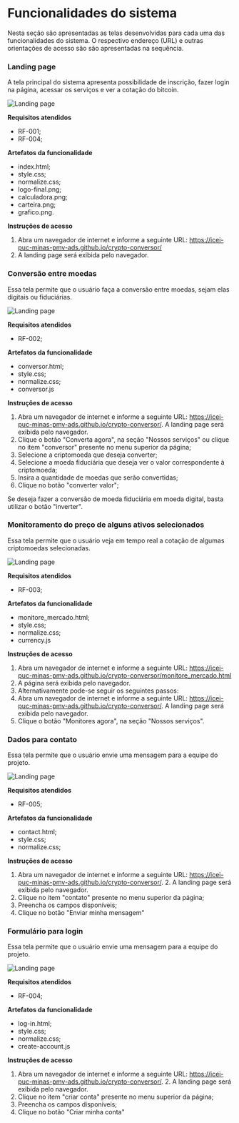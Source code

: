 # Funcionalidades do sistema

Nesta seção são apresentadas as telas desenvolvidas para cada uma das funcionalidades do sistema. O respectivo endereço (URL) e outras orientações de acesso são são apresentadas na sequência.

### Landing page

A tela principal do sistema apresenta possibilidade de inscrição, fazer login na página, acessar os serviços e ver a cotação do bitcoin.

![Landing page](img/tela_main.png)

__Requisitos atendidos__
* RF-001;
* RF-004;

__Artefatos da funcionalidade__
* index.html;
* style.css;
* normalize.css;
* logo-final.png;
* calculadora.png;
* carteira.png;
* grafico.png.

__Instruções de acesso__

1. Abra um navegador de internet e informe a seguinte URL: https://icei-puc-minas-pmv-ads.github.io/crypto-conversor/
2. A landing page será exibida pelo navegador.

### Conversão entre moedas

Essa tela permite que o usuário faça a conversão entre moedas, sejam elas digitais ou fiduciárias.

![Landing page](img/tela_conversao.png)

__Requisitos atendidos__
* RF-002;

__Artefatos da funcionalidade__
* conversor.html;
* style.css;
* normalize.css;
* conversor.js

__Instruções de acesso__

1. Abra um navegador de internet e informe a seguinte URL: https://icei-puc-minas-pmv-ads.github.io/crypto-conversor/. A landing page será exibida pelo navegador.
2. Clique o botão "Converta agora", na seção "Nossos serviços" ou clique no item "conversor" presente no menu superior da página;
3. Selecione a criptomoeda que deseja converter;
4. Selecione a moeda fiduciária que deseja ver o valor correspondente à criptomoeda;
5. Insira a quantidade de moedas que serão convertidas;
6. Clique no botão "converter valor";

Se deseja fazer a conversão de moeda fiduciária em moeda digital, basta utilizar o botão "inverter".

### Monitoramento do preço de alguns ativos selecionados

Essa tela permite que o usuário veja em tempo real a cotação de algumas criptomoedas selecionadas.

![Landing page](img/tela_cotacoes.png)

__Requisitos atendidos__
* RF-003;

__Artefatos da funcionalidade__
* monitore_mercado.html;
* style.css;
* normalize.css;
* currency.js

__Instruções de acesso__

1. Abra um navegador de internet e informe a seguinte URL: https://icei-puc-minas-pmv-ads.github.io/crypto-conversor/monitore_mercado.html
2. A página será exibida pelo navegador.
3. Alternativamente pode-se seguir os seguintes passos:
4. Abra um navegador de internet e informe a seguinte URL: https://icei-puc-minas-pmv-ads.github.io/crypto-conversor/. A landing page será exibida pelo navegador.
5. Clique o botão "Monitores agora", na seção "Nossos serviços".



### Dados para contato

Essa tela permite que o usuário envie uma mensagem para a equipe do projeto.

![Landing page](img/tela_contato.png)

__Requisitos atendidos__
* RF-005;

__Artefatos da funcionalidade__
* contact.html;
* style.css;
* normalize.css;


__Instruções de acesso__

1. Abra um navegador de internet e informe a seguinte URL: https://icei-puc-minas-pmv-ads.github.io/crypto-conversor/. 2. A landing page será exibida pelo navegador.
2. Clique no item "contato" presente no menu superior da página;
3. Preencha os campos disponíveis;
4. Clique no botão "Enviar minha mensagem"



### Formulário para login

Essa tela permite que o usuário envie uma mensagem para a equipe do projeto.

![Landing page](img/tela_entrar.png)

__Requisitos atendidos__
* RF-004;

__Artefatos da funcionalidade__
* log-in.html;
* style.css;
* normalize.css;
* create-account.js


__Instruções de acesso__

1. Abra um navegador de internet e informe a seguinte URL: https://icei-puc-minas-pmv-ads.github.io/crypto-conversor/. 2. A landing page será exibida pelo navegador.
2. Clique no item "criar conta" presente no menu superior da página;
3. Preencha os campos disponíveis;
4. Clique no botão "Criar minha conta"